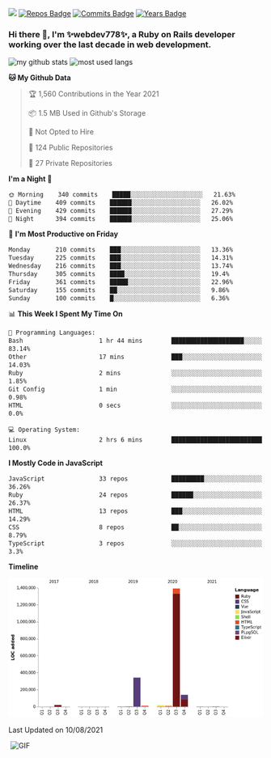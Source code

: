 ![](https://visitor-badge.glitch.me/badge?page_id=webdev778.webdev778)
[![Repos Badge](https://badges.pufler.dev/repos/webdev778)](https://badges.pufler.dev)
[![Commits Badge](https://badges.pufler.dev/commits/monthly/webdev778)](https://badges.pufler.dev)
[![Years Badge](https://badges.pufler.dev/years/webdev778)](https://badges.pufler.dev)
### Hi there 👋, I'm ✨webdev778✨, a Ruby on Rails developer working over the last decade in web development.


![my github stats](https://github-readme-stats.vercel.app/api?username=webdev778&show_icons=true&theme=tokyonight&line_height=27)
![most used langs](https://github-readme-stats.vercel.app/api/top-langs/?username=webdev778&hide=css,html&theme=tokyonight)

<!--START_SECTION:waka-->
**🐱 My Github Data** 

> 🏆 1,560 Contributions in the Year 2021
 > 
> 📦 1.5 MB Used in Github's Storage 
 > 
> 🚫 Not Opted to Hire
 > 
> 📜 124 Public Repositories 
 > 
> 🔑 27 Private Repositories  
 > 
**I'm a Night 🦉** 

```text
🌞 Morning    340 commits    █████░░░░░░░░░░░░░░░░░░░░   21.63% 
🌆 Daytime    409 commits    ██████░░░░░░░░░░░░░░░░░░░   26.02% 
🌃 Evening    429 commits    ██████░░░░░░░░░░░░░░░░░░░   27.29% 
🌙 Night      394 commits    ██████░░░░░░░░░░░░░░░░░░░   25.06%

```
📅 **I'm Most Productive on Friday** 

```text
Monday       210 commits    ███░░░░░░░░░░░░░░░░░░░░░░   13.36% 
Tuesday      225 commits    ███░░░░░░░░░░░░░░░░░░░░░░   14.31% 
Wednesday    216 commits    ███░░░░░░░░░░░░░░░░░░░░░░   13.74% 
Thursday     305 commits    ████░░░░░░░░░░░░░░░░░░░░░   19.4% 
Friday       361 commits    █████░░░░░░░░░░░░░░░░░░░░   22.96% 
Saturday     155 commits    ██░░░░░░░░░░░░░░░░░░░░░░░   9.86% 
Sunday       100 commits    █░░░░░░░░░░░░░░░░░░░░░░░░   6.36%

```


📊 **This Week I Spent My Time On** 

```text
💬 Programming Languages: 
Bash                     1 hr 44 mins        ████████████████████░░░░░   83.14% 
Other                    17 mins             ███░░░░░░░░░░░░░░░░░░░░░░   14.03% 
Ruby                     2 mins              ░░░░░░░░░░░░░░░░░░░░░░░░░   1.85% 
Git Config               1 min               ░░░░░░░░░░░░░░░░░░░░░░░░░   0.98% 
HTML                     0 secs              ░░░░░░░░░░░░░░░░░░░░░░░░░   0.0%

💻 Operating System: 
Linux                    2 hrs 6 mins        █████████████████████████   100.0%

```

**I Mostly Code in JavaScript** 

```text
JavaScript               33 repos            █████████░░░░░░░░░░░░░░░░   36.26% 
Ruby                     24 repos            ██████░░░░░░░░░░░░░░░░░░░   26.37% 
HTML                     13 repos            ███░░░░░░░░░░░░░░░░░░░░░░   14.29% 
CSS                      8 repos             ██░░░░░░░░░░░░░░░░░░░░░░░   8.79% 
TypeScript               3 repos             ░░░░░░░░░░░░░░░░░░░░░░░░░   3.3%

```


**Timeline**

![Chart not found](https://raw.githubusercontent.com/webdev778/webdev778/master/charts/bar_graph.png) 


 Last Updated on 10/08/2021
<!--END_SECTION:waka-->

<img align="right" alt="GIF" src="https://github.com/webdev778/webdev778/blob/main/code.gif?raw=true" width="500" height="320" />

<!--
**webdev778/webdev778** is a ✨ _special_ ✨ repository because its `README.md` (this file) appears on your GitHub profile.

Here are some ideas to get you started:

- 🔭 I’m currently working on ...
- 🌱 I’m currently learning ...
- 👯 I’m looking to collaborate on ...
- 🤔 I’m looking for help with ...
- 💬 Ask me about ...
- 📫 How to reach me: ...
- 😄 Pronouns: ...
- ⚡ Fun fact: ...
-->
